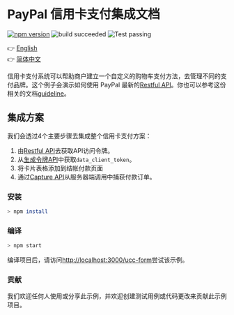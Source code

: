# PayPal 信用卡支付集成文档

[![npm version](https://badge.fury.io/js/avatar-bot-cli.svg)](https://badge.fury.io/js/paypal-acc-vault)
![build succeeded](https://img.shields.io/badge/build-succeeded-brightgreen.svg)
![Test passing](https://img.shields.io/badge/Tests-passing-brightgreen.svg)

:point_right: [English](README.md)<br>
:point_right: [简体中文](readme/README-zh_cn.md)

信用卡支付系统可以帮助商户建立一个自定义的购物车支付方法，去管理不同的支付品牌。这个例子会演示如何使用 PayPal 最新的[Restful API](https://developer.paypal.com/docs/api/overview/)。你也可以参考这份相关的文档[guideline](docs/paypal-advance-card-payment-en)。


## 集成方案
我们会透过4个主要步骤去集成整个信用卡支付方案：
1. 由[Restful API](https://developer.paypal.com/docs/business/get-started/#exchange-your-api-credentials-for-an-access-token)去获取API访问令牌。
2. 从[生成令牌API](https://developer.paypal.com/docs/business/checkout/advanced-card-payments/#step-2-generate-a-client-token-for-yourbuyer)中获取```data_client_token```。
3. 将卡片表格添加到结帐付款页面
4. 通过[Capture API](https://developer.paypal.com/docs/api/orders/v2/#orders_capture)从服务器端调用中捕获付款订单。

### 安装
```sh
> npm install
```

### 编译
```sh
> npm start
```
编译项目后，请访问[http://localhost:3000/ucc-form](http://localhost:3000/ucc-form)尝试该示例。


### 贡献
我们欢迎任何人使用或分享此示例，并欢迎创建测试用例或代码更改来贡献此示例项目。

